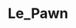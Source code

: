 ---
title: Le_Pawn
crosslinks:
- The_Donald
- livven
- EnoughTrumpSpam
- Le_Pen
- autotldr
- france
- circlejerk
- CringeAnarchy
- redacted
- Drama
- socialism
- conspiracy
---